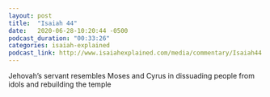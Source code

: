 ```yaml
---
layout: post
title:  "Isaiah 44"
date:   2020-06-28-10:20:44 -0500
podcast_duration: "00:33:26"
categories: isaiah-explained
podcast_link: http://www.isaiahexplained.com/media/commentary/Isaiah44.mp3
---
```

Jehovah’s servant resembles Moses and Cyrus in dissuading people from idols and rebuilding the temple
